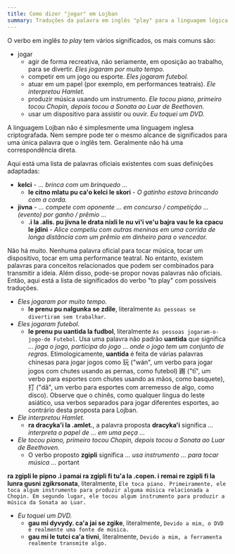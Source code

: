 ```yaml
---
title: Como dizer "jogar" em Lojban
summary: Traduções da palavra em inglês "play" para a linguagem lógica Lojban
---
```

O verbo em inglês *to play* tem vários significados, os mais comuns são:

* jogar
	* agir de forma recreativa, não seriamente, em oposição ao trabalho, para se divertir. *Eles jogaram por muito tempo.*
	* competir em um jogo ou esporte. *Eles jogaram futebol.*
	* atuar em um papel (por exemplo, em performances teatrais). *Ele interpretou Hamlet.*
	* produzir música usando um instrumento. *Ele tocou piano, primeiro tocou Chopin, depois tocou a Sonata ao Luar de Beethoven.*
	* usar um dispositivo para assistir ou ouvir. *Eu toquei um DVD.*

A linguagem Lojban não é simplesmente uma linguagem inglesa criptografada. Nem sempre pode ter o mesmo alcance de significados para uma única palavra que o inglês tem. Geralmente não há uma correspondência direta.

Aqui está uma lista de palavras oficiais existentes com suas definições adaptadas:

* **kelci** - *... brinca com um brinquedo ...*
	* **le citno mlatu pu ca'o kelci le skori** - *O gatinho estava brincando com a corda.*
* **jivna** - *... compete com oponente ... em concurso / competição ... (evento) por ganho / prêmio ...*
	* **.i la .alis. pu jivna le drata nixli le nu vi'i ve'u bajra vau le ka cpacu le jdini** - *Alice competiu com outras meninas em uma corrida de longa distância com um prêmio em dinheiro para o vencedor.*

Não há muito. Nenhuma palavra oficial para tocar música, tocar um dispositivo, tocar em uma performance teatral. No entanto, existem palavras para conceitos relacionados que podem ser combinados para transmitir a ideia. Além disso, pode-se propor novas palavras não oficiais. Então, aqui está a lista de significados do verbo "to play" com possíveis traduções.

* *Eles jogaram por muito tempo.*
	* **le prenu pu nalgunka se zdile**, literalmente `As pessoas se divertiram sem trabalhar`.
* *Eles jogaram futebol.*
	* **le prenu pu uantida la fudbol**, literalmente `As pessoas jogaram-o-jogo-de Futebol`. Usa uma palavra não padrão **uantida** que significa *... joga o jogo, participa do jogo ... onde o jogo tem um conjunto de regras*. Etimologicamente, **uantida** é feita de várias palavras chinesas para jogar jogos como 玩 ("wán", um verbo para jogar jogos com chutes usando as pernas, como futebol) 踢 ("tī", um verbo para esportes com chutes usando as mãos, como basquete), 打 ("dǎ", um verbo para esportes com arremesso de algo, como disco). Observe que o chinês, como qualquer língua do leste asiático, usa verbos separados para jogar diferentes esportes, ao contrário desta proposta para Lojban.
* *Ele interpretou Hamlet.*
	* **ra dracyka'i la .amlet.**, a palavra proposta **dracyka'i** significa *... interpreta o papel de ... em uma peça ...*
* *Ele tocou piano, primeiro tocou Chopin, depois tocou a Sonata ao Luar de Beethoven.*
	* O verbo proposto **zgipli** significa *... usa instrumento ... para tocar música ...* portant

**ra zgipli le pipno .i pamai ra zgipli fi tu'a la .copen. i remai re zgipli fi la lunra gusni zgikrsonata**, literalmente, `Ele toca piano. Primeiramente, ele toca algum instrumento para produzir alguma música relacionada a Chopin. Em segundo lugar, ele tocou algum instrumento para produzir a música da Sonata ao Luar.`
* *Eu toquei um DVD.*
	* **gau mi dyvydy. ca'a jai se zgike**, literalmente, `Devido a mim, o DVD é realmente uma fonte de música.`
	* **gau mi le tutci ca'a tivni**, literalmente, `Devido a mim, a ferramenta realmente transmite algo.`